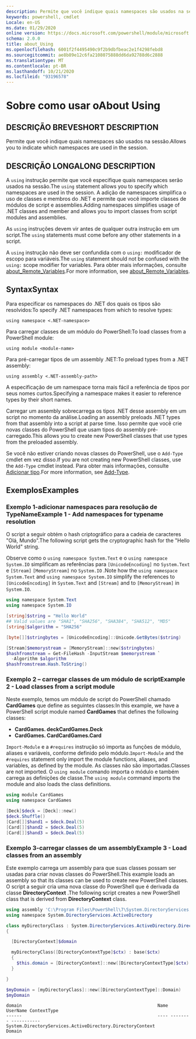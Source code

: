 ```yaml
---
description: Permite que você indique quais namespaces são usados na sessão.
keywords: powershell, cmdlet
Locale: en-US
ms.date: 01/29/2020
online version: https://docs.microsoft.com/powershell/module/microsoft.powershell.core/about/about_using?view=powershell-6&WT.mc_id=ps-gethelp
schema: 2.0.0
title: about_Using
ms.openlocfilehash: 6001f2f4495490c9f2b9dbfbeac2e1f4298febd8
ms.sourcegitcommit: ae8b89e12c6fa2108075888dd6da92788d6c2888
ms.translationtype: MT
ms.contentlocale: pt-BR
ms.lasthandoff: 10/21/2020
ms.locfileid: "93196578"
---
```

# <a name="about-using"></a><span data-ttu-id="a1824-104">Sobre como usar o</span><span class="sxs-lookup"><span data-stu-id="a1824-104">About Using</span></span>

## <a name="short-description"></a><span data-ttu-id="a1824-105">DESCRIÇÃO BREVE</span><span class="sxs-lookup"><span data-stu-id="a1824-105">SHORT DESCRIPTION</span></span>
<span data-ttu-id="a1824-106">Permite que você indique quais namespaces são usados na sessão.</span><span class="sxs-lookup"><span data-stu-id="a1824-106">Allows you to indicate which namespaces are used in the session.</span></span>

## <a name="long-description"></a><span data-ttu-id="a1824-107">DESCRIÇÃO LONGA</span><span class="sxs-lookup"><span data-stu-id="a1824-107">LONG DESCRIPTION</span></span>

<span data-ttu-id="a1824-108">A `using` instrução permite que você especifique quais namespaces serão usados na sessão.</span><span class="sxs-lookup"><span data-stu-id="a1824-108">The `using` statement allows you to specify which namespaces are used in the session.</span></span> <span data-ttu-id="a1824-109">A adição de namespaces simplifica o uso de classes e membros do .NET e permite que você importe classes de módulos de script e assemblies.</span><span class="sxs-lookup"><span data-stu-id="a1824-109">Adding namespaces simplifies usage of .NET classes and member and allows you to import classes from script modules and assemblies.</span></span>

<span data-ttu-id="a1824-110">As `using` instruções devem vir antes de qualquer outra instrução em um script.</span><span class="sxs-lookup"><span data-stu-id="a1824-110">The `using` statements must come before any other statements in a script.</span></span>

<span data-ttu-id="a1824-111">A `using` instrução não deve ser confundida com o `using:` modificador de escopo para variáveis.</span><span class="sxs-lookup"><span data-stu-id="a1824-111">The `using` statement should not be confused with the `using:` scope modifier for variables.</span></span> <span data-ttu-id="a1824-112">Para obter mais informações, consulte [about_Remote_Variables](about_Remote_Variables.md).</span><span class="sxs-lookup"><span data-stu-id="a1824-112">For more information, see [about_Remote_Variables](about_Remote_Variables.md).</span></span>

## <a name="syntax"></a><span data-ttu-id="a1824-113">Syntax</span><span class="sxs-lookup"><span data-stu-id="a1824-113">Syntax</span></span>

<span data-ttu-id="a1824-114">Para especificar os namespaces do .NET dos quais os tipos são resolvidos:</span><span class="sxs-lookup"><span data-stu-id="a1824-114">To specify .NET namespaces from which to resolve types:</span></span>

```
using namespace <.NET-namespace>
```

<span data-ttu-id="a1824-115">Para carregar classes de um módulo do PowerShell:</span><span class="sxs-lookup"><span data-stu-id="a1824-115">To load classes from a PowerShell module:</span></span>

```
using module <module-name>
```

<span data-ttu-id="a1824-116">Para pré-carregar tipos de um assembly .NET:</span><span class="sxs-lookup"><span data-stu-id="a1824-116">To preload types from a .NET assembly:</span></span>

```
using assembly <.NET-assembly-path>
```

<span data-ttu-id="a1824-117">A especificação de um namespace torna mais fácil a referência de tipos por seus nomes curtos.</span><span class="sxs-lookup"><span data-stu-id="a1824-117">Specifying a namespace makes it easier to reference types by their short names.</span></span>

<span data-ttu-id="a1824-118">Carregar um assembly sobrecarrega os tipos .NET desse assembly em um script no momento da análise.</span><span class="sxs-lookup"><span data-stu-id="a1824-118">Loading an assembly preloads .NET types from that assembly into a script at parse time.</span></span> <span data-ttu-id="a1824-119">Isso permite que você crie novas classes do PowerShell que usam tipos do assembly pré-carregado.</span><span class="sxs-lookup"><span data-stu-id="a1824-119">This allows you to create new PowerShell classes that use types from the preloaded assembly.</span></span>

<span data-ttu-id="a1824-120">Se você não estiver criando novas classes do PowerShell, use o `Add-Type` cmdlet em vez disso.</span><span class="sxs-lookup"><span data-stu-id="a1824-120">If you are not creating new PowerShell classes, use the `Add-Type` cmdlet instead.</span></span> <span data-ttu-id="a1824-121">Para obter mais informações, consulte [Adicionar tipo](xref:Microsoft.PowerShell.Utility.Add-Type).</span><span class="sxs-lookup"><span data-stu-id="a1824-121">For more information, see [Add-Type](xref:Microsoft.PowerShell.Utility.Add-Type).</span></span>

## <a name="examples"></a><span data-ttu-id="a1824-122">Exemplos</span><span class="sxs-lookup"><span data-stu-id="a1824-122">Examples</span></span>

### <a name="example-1---add-namespaces-for-typename-resolution"></a><span data-ttu-id="a1824-123">Exemplo 1-adicionar namespaces para resolução de TypeName</span><span class="sxs-lookup"><span data-stu-id="a1824-123">Example 1 - Add namespaces for typename resolution</span></span>

<span data-ttu-id="a1824-124">O script a seguir obtém o hash criptográfico para a cadeia de caracteres "Olá, Mundo".</span><span class="sxs-lookup"><span data-stu-id="a1824-124">The following script gets the cryptographic hash for the "Hello World" string.</span></span>

<span data-ttu-id="a1824-125">Observe como o `using namespace System.Text` e o `using namespace System.IO` simplificam as referências para `[UnicodeEncoding]` no `System.Text` e `[Stream]` `[MemoryStream]` no `System.IO` .</span><span class="sxs-lookup"><span data-stu-id="a1824-125">Note how the `using namespace System.Text` and `using namespace System.IO` simplify the references to `[UnicodeEncoding]` in `System.Text` and `[Stream]` and to `[MemoryStream]` in `System.IO`.</span></span>

```powershell
using namespace System.Text
using namespace System.IO

[string]$string = "Hello World"
## Valid values are "SHA1", "SHA256", "SHA384", "SHA512", "MD5"
[string]$algorithm = "SHA256"

[byte[]]$stringbytes = [UnicodeEncoding]::Unicode.GetBytes($string)

[Stream]$memorystream = [MemoryStream]::new($stringbytes)
$hashfromstream = Get-FileHash -InputStream $memorystream `
  -Algorithm $algorithm
$hashfromstream.Hash.ToString()
```

### <a name="example-2---load-classes-from-a-script-module"></a><span data-ttu-id="a1824-126">Exemplo 2 – carregar classes de um módulo de script</span><span class="sxs-lookup"><span data-stu-id="a1824-126">Example 2 - Load classes from a script module</span></span>

<span data-ttu-id="a1824-127">Neste exemplo, temos um módulo de script do PowerShell chamado **CardGames** que define as seguintes classes:</span><span class="sxs-lookup"><span data-stu-id="a1824-127">In this example, we have a PowerShell script module named **CardGames** that defines the following classes:</span></span>

- <span data-ttu-id="a1824-128">**CardGames. deck**</span><span class="sxs-lookup"><span data-stu-id="a1824-128">**CardGames.Deck**</span></span>
- <span data-ttu-id="a1824-129">**CardGames. Card**</span><span class="sxs-lookup"><span data-stu-id="a1824-129">**CardGames.Card**</span></span>

<span data-ttu-id="a1824-130">`Import-Module` e a `#requires` instrução só importa as funções de módulo, aliases e variáveis, conforme definido pelo módulo.</span><span class="sxs-lookup"><span data-stu-id="a1824-130">`Import-Module` and the `#requires` statement only import the module functions, aliases, and variables, as defined by the module.</span></span> <span data-ttu-id="a1824-131">As classes não são importadas.</span><span class="sxs-lookup"><span data-stu-id="a1824-131">Classes are not imported.</span></span> <span data-ttu-id="a1824-132">O `using module` comando importa o módulo e também carrega as definições de classe.</span><span class="sxs-lookup"><span data-stu-id="a1824-132">The `using module` command imports the module and also loads the class definitions.</span></span>

```powershell
using module CardGames
using namespace CardGames

[Deck]$deck = [Deck]::new()
$deck.Shuffle()
[Card[]]$hand1 = $deck.Deal(5)
[Card[]]$hand2 = $deck.Deal(5)
[Card[]]$hand3 = $deck.Deal(5)
```

### <a name="example-3---load-classes-from-an-assembly"></a><span data-ttu-id="a1824-133">Exemplo 3-carregar classes de um assembly</span><span class="sxs-lookup"><span data-stu-id="a1824-133">Example 3 - Load classes from an assembly</span></span>

<span data-ttu-id="a1824-134">Este exemplo carrega um assembly para que suas classes possam ser usadas para criar novas classes do PowerShell.</span><span class="sxs-lookup"><span data-stu-id="a1824-134">This example loads an assembly so that its classes can be used to create new PowerShell classes.</span></span> <span data-ttu-id="a1824-135">O script a seguir cria uma nova classe do PowerShell que é derivada da classe **DirectoryContext** .</span><span class="sxs-lookup"><span data-stu-id="a1824-135">The following script creates a new PowerShell class that is derived from **DirectoryContext** class.</span></span>

```powershell
using assembly 'C:\Program Files\PowerShell\7\System.DirectoryServices.dll'
using namespace System.DirectoryServices.ActiveDirectory

class myDirectoryClass : System.DirectoryServices.ActiveDirectory.DirectoryContext
{

  [DirectoryContext]$domain

  myDirectoryClass([DirectoryContextType]$ctx) : base($ctx)
  {
    $this.domain = [DirectoryContext]::new([DirectoryContextType]$ctx)
  }

}

$myDomain = [myDirectoryClass]::new([DirectoryContextType]::Domain)
$myDomain
```

```Output
domain                                                    Name UserName ContextType
------                                                    ---- -------- -----------
System.DirectoryServices.ActiveDirectory.DirectoryContext                    Domain
```
